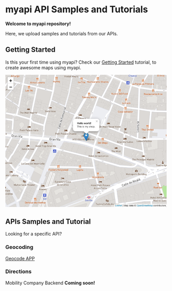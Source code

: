 # myapi API Samples and Tutorials

**Welcome to myapi repository!**

Here, we upload samples and tutorials from our APIs.

## Getting Started

Is this your first time using myapi? Check our [Getting Started](getting_started) tutorial, 
to create awesome maps using myapi.

![Getting Started Map](getting_started/map.png)

## APIs Samples and Tutorial

Looking for a specific API?

### Geocoding

[Geocode APP](geocoding/geocode_app)

### Directions

Mobility Company Backend **Coming soon!**


